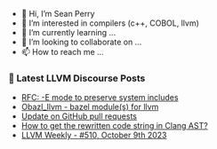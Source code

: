 - 👋 Hi, I’m Sean Perry
- 👀 I’m interested in compilers (c++, COBOL, llvm)
- 🌱 I’m currently learning ...
- 💞️ I’m looking to collaborate on ...
- 📫 How to reach me ...

<!---
s66perry/s66perry is a ✨ special ✨ repository because its `README.md` (this file) appears on your GitHub profile.
You can click the Preview link to take a look at your changes.
--->
### 📕 Latest LLVM Discourse Posts

<!-- DISCOURSE-LLVM:START -->
- [RFC: -E mode to preserve system includes](https://discourse.llvm.org/t/rfc-e-mode-to-preserve-system-includes/73726?page=2#post_26)
- [Obazl_llvm - bazel module&lpar;s&rpar; for llvm](https://discourse.llvm.org/t/obazl-llvm-bazel-module-s-for-llvm/73976#post_1)
- [Update on GitHub pull requests](https://discourse.llvm.org/t/update-on-github-pull-requests/71540?page=8#post_141)
- [How to get the rewritten code string in Clang AST?](https://discourse.llvm.org/t/how-to-get-the-rewritten-code-string-in-clang-ast/73939#post_2)
- [LLVM Weekly - #510, October 9th 2023](https://discourse.llvm.org/t/llvm-weekly-510-october-9th-2023/73974#post_1)
<!-- DISCOURSE-LLVM:END -->

